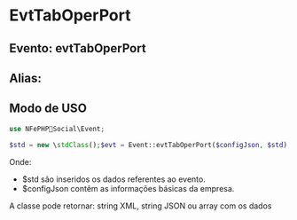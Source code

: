 # EvtTabOperPort

## Evento: evtTabOperPort

## Alias: 


## Modo de USO

```php
use NFePHPSocial\Event;

$std = new \stdClass();$evt = Event::evtTabOperPort($configJson, $std);
```

Onde:
- $std são inseridos os dados referentes ao evento.
- $configJson contêm as informações básicas da empresa.

A classe pode retornar: string XML, string JSON ou array com os dados
